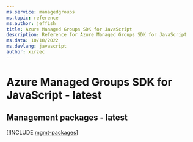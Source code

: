 ```yaml
---
ms.service: managedgroups
ms.topic: reference
ms.author: jeffish
title: Azure Managed Groups SDK for JavaScript
description: Reference for Azure Managed Groups SDK for JavaScript
ms.data: 10/18/2022
ms.devlang: javascript
author: xirzec
---
```

# Azure Managed Groups SDK for JavaScript - latest

## Management packages - latest
[!INCLUDE [mgmt-packages](managed-groups-mgmt-index.md)]